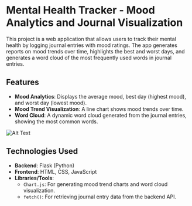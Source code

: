 # Mental Health Tracker - Mood Analytics and Journal Visualization

This project is a web application that allows users to track their mental health by logging journal entries with mood ratings. The app generates reports on mood trends over time, highlights the best and worst days, and generates a word cloud of the most frequently used words in journal entries.

## Features

- **Mood Analytics**: Displays the average mood, best day (highest mood), and worst day (lowest mood).
- **Mood Trend Visualization**: A line chart shows mood trends over time.
- **Word Cloud**: A dynamic word cloud generated from the journal entries, showing the most common words.

![Alt Text](.images\frontend1.PNG) 

## Technologies Used

- **Backend**: Flask (Python)
- **Frontend**: HTML, CSS, JavaScript
- **Libraries/Tools**:
  - `Chart.js`: For generating mood trend charts and word cloud visualization.
  - `fetch()`: For retrieving journal entry data from the backend API.

